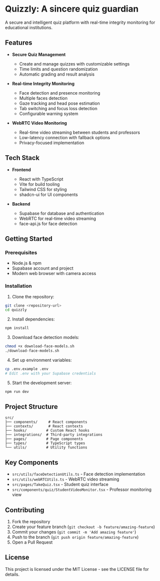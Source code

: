 # Quizzly: A sincere quiz guardian

A secure and intelligent quiz platform with real-time integrity monitoring for educational institutions.

## Features

- **Secure Quiz Management**
  - Create and manage quizzes with customizable settings
  - Time limits and question randomization
  - Automatic grading and result analysis

- **Real-time Integrity Monitoring**
  - Face detection and presence monitoring
  - Multiple faces detection
  - Gaze tracking and head pose estimation
  - Tab switching and focus loss detection
  - Configurable warning system

- **WebRTC Video Monitoring**
  - Real-time video streaming between students and professors
  - Low-latency connection with fallback options
  - Privacy-focused implementation

## Tech Stack

- **Frontend**
  - React with TypeScript
  - Vite for build tooling
  - Tailwind CSS for styling
  - shadcn-ui for UI components

- **Backend**
  - Supabase for database and authentication
  - WebRTC for real-time video streaming
  - face-api.js for face detection

## Getting Started

### Prerequisites

- Node.js & npm
- Supabase account and project
- Modern web browser with camera access

### Installation

1. Clone the repository:
```sh
git clone <repository-url>
cd quizzly
```

2. Install dependencies:
```sh
npm install
```

3. Download face detection models:
```sh
chmod +x download-face-models.sh
./download-face-models.sh
```

4. Set up environment variables:
```sh
cp .env.example .env
# Edit .env with your Supabase credentials
```

5. Start the development server:
```sh
npm run dev
```

## Project Structure

```
src/
├── components/     # React components
├── contexts/       # React contexts
├── hooks/         # Custom React hooks
├── integrations/  # Third-party integrations
├── pages/         # Page components
├── types/         # TypeScript types
└── utils/         # Utility functions
```

## Key Components

- `src/utils/faceDetectionUtils.ts` - Face detection implementation
- `src/utils/webRTCUtils.ts` - WebRTC video streaming
- `src/pages/TakeQuiz.tsx` - Student quiz interface
- `src/components/quiz/StudentVideoMonitor.tsx` - Professor monitoring view

## Contributing

1. Fork the repository
2. Create your feature branch (`git checkout -b feature/amazing-feature`)
3. Commit your changes (`git commit -m 'Add amazing feature'`)
4. Push to the branch (`git push origin feature/amazing-feature`)
5. Open a Pull Request

## License

This project is licensed under the MIT License - see the LICENSE file for details.
